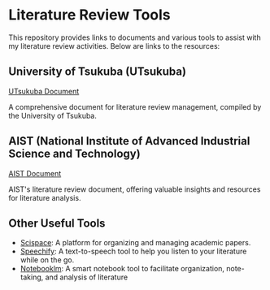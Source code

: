 # Literature Review Tools

This repository provides links to documents and various tools to assist with my literature review activities. Below are links to the resources:

## University of Tsukuba (UTsukuba)
[UTsukuba Document](https://docs.google.com/document/d/1xnsZZRF2-UF7y16zgZRdrv-svIK9jXvXCLU_glibCq8/edit?usp=sharing)

A comprehensive document for literature review management, compiled by the University of Tsukuba.

## AIST (National Institute of Advanced Industrial Science and Technology)
[AIST Document](https://docs.google.com/document/d/1vq2MVDwCeLhUZAO6Jdb29P6eEM2PeNQea2kHGXblIdE/edit?usp=sharing)

AIST's literature review document, offering valuable insights and resources for literature analysis.

## Other Useful Tools

- [Scispace](https://typeset.io/): A platform for organizing and managing academic papers.
- [Speechify](https://app.speechify.com/): A text-to-speech tool to help you listen to your literature while on the go.
- [Notebooklm](https://notebooklm.google.com/): A smart notebook tool to facilitate organization, note-taking, and analysis of literature
